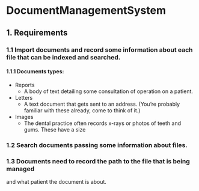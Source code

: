 # DocumentManagementSystem

## 1. Requirements

### 1.1 Import documents and record some information about each file that can be indexed and searched.
#### 1.1.1 Documents types: 
- Reports
  - A body of text detailing some consultation of operation on a patient.
- Letters
  - A text document that gets sent to an address. (You’re probably familiar with these
already, come to think of it.)
- Images
  - The dental practice often records x-rays or photos of teeth and gums. These have
a size
### 1.2 Search documents passing some information about files.  
### 1.3 Documents need to record the path to the file that is being managed
and what patient the document is about.
